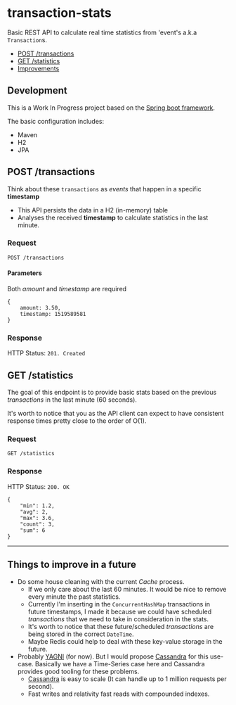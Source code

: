 # transaction-stats
Basic REST API to calculate real time statistics from 'event's a.k.a `Transaction`s.

- [POST /transactions](#post-transactions)
- [GET /statistics](#get-statistics)
- [Improvements](#things-to-improve-in-a-future)

## Development

This is a Work In Progress project based on the [Spring boot framework](https://projects.spring.io/spring-boot/).

 The basic configuration includes:
 
 - Maven
 - H2
 - JPA

## POST /transactions

Think about these `transactions` as *events* that happen in a specific **timestamp**

- This API persists the data in a H2 (in-memory) table
- Analyses the received **timestamp** to calculate statistics in the last minute.

### Request

`POST /transactions`

#### Parameters

Both *amount* and *timestamp* are required

```
{
    amount: 3.50,
    timestamp: 1519589581
}
```

### Response

HTTP Status: `201. Created`

## GET /statistics

The goal of this endpoint is to provide basic stats based on the previous *transactions* in the last minute (60 seconds).

It's worth to notice that you as the API client can expect to have consistent response times pretty close to the order of O(1). 

### Request

`GET /statistics`

### Response

HTTP Status: `200. OK`

```
{
    "min": 1.2,
    "avg": 2,
    "max": 3.6,
    "count": 3,
    "sum": 6
}
```

----

## Things to improve in a future

- Do some house cleaning with the current *Cache* process. 
  - If we only care about the last 60 minutes. It would be nice to remove every minute the past statistics.
  - Currently I'm inserting in the `ConcurrentHashMap` transactions in future timestamps, I made it because we could have scheduled *transactions* that we need to take in consideration in the stats.
   - It's worth to notice that these future/scheduled *transactions* are being stored in the correct `DateTime`. 
  - Maybe Redis could help to deal with these key-value storage in the future.
- Probably [YAGNI](https://en.wikipedia.org/wiki/You_aren%27t_gonna_need_it) (for now). But I would propose [Cassandra](http://cassandra.apache.org/) for this use-case. Basically we have a Time-Series case here and Cassandra provides good tooling for these problems. 
  - [Cassandra](http://cassandra.apache.org/) is easy to scale (It can handle up to 1 million requests per second).
   - Fast writes and relativity fast reads with compounded indexes.
